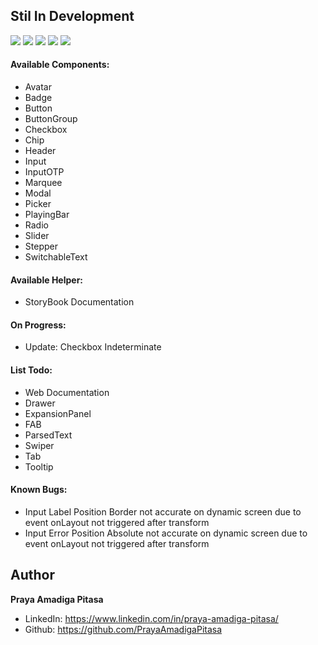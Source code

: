 ## Stil In Development

<a href="https://www.npmjs.com/package/react-native-design-kit"><img src="https://img.shields.io/npm/v/react-native-design-kit.svg?style=flat-square"></a>
<a href="https://www.npmjs.com/package/react-native-design-kit"><img src="https://img.shields.io/npm/dm/react-native-design-kit.svg?style=flat-square"></a>
<a href="https://github.com/prettier/prettier"><img src="https://img.shields.io/badge/styled_with-prettier-ff69b4.svg"><a>
<a href="https://github.com/microsoft/TypeScript"><img src="https://img.shields.io/badge/built%20with-typescript-blue"><a>
<a href="https://opensource.org/licenses/MIT"><img src="https://img.shields.io/badge/License-MIT-blue.svg"></a>

#### Available Components:

- Avatar
- Badge
- Button
- ButtonGroup
- Checkbox
- Chip
- Header
- Input
- InputOTP
- Marquee
- Modal
- Picker
- PlayingBar
- Radio
- Slider
- Stepper
- SwitchableText

#### Available Helper:

- StoryBook Documentation

#### On Progress:

- Update: Checkbox Indeterminate

#### List Todo:

- Web Documentation
- Drawer
- ExpansionPanel
- FAB
- ParsedText
- Swiper
- Tab
- Tooltip

#### Known Bugs:

- Input Label Position Border not accurate on dynamic screen due to event onLayout not triggered after transform
- Input Error Position Absolute not accurate on dynamic screen due to event onLayout not triggered after transform

## Author

**Praya Amadiga Pitasa**

- LinkedIn: https://www.linkedin.com/in/praya-amadiga-pitasa/
- Github: https://github.com/PrayaAmadigaPitasa
